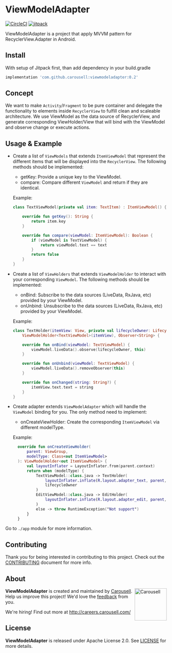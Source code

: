 # ViewModelAdapter

[![CircleCI](https://circleci.com/gh/carousell/ViewModelAdapter.svg?style=shield)](https://circleci.com/gh/carousell/ViewModelAdapter)
[![jitpack](https://jitpack.io/v/carousell/ViewModelAdapter.svg)](https://jitpack.io/#carousell/ViewModelAdapter)

ViewModelAdapter is a project that apply MVVM pattern for RecyclerView.Adapter in Android.

## Install

With setup of Jitpack first, than add dependency in your build.gradle
```groovy
implementation 'com.github.carousell:viewmodeladapter:0.2'
```

## Concept

We want to make `Activity`/`Fragment` to be pure container and delegate the functionality to elements inside `RecyclerView` to fulfill clean and scaleable architecture.
We use ViewModel as the data source of RecyclerView, and generate corresponding ViewHolder/View that will bind with the ViewModel and observe change or execute actions.

## Usage & Example

- Create a list of `ViewModels` that extends `ItemViewModel` that represent the different items that will be displayed into the `RecyclerView`. The following methods should be implemented:
  - getKey: Provide a unique key to the ViewModel.
  - compare: Compare different `ViewModel` and return if they are identical.

  Example:
  ```kotlin
  class TextViewModel(private val item: TextItem) : ItemViewModel() {

      override fun getKey(): String {
          return item.key
      }

      override fun compare(viewModel: ItemViewModel): Boolean {
          if (viewModel is TextViewModel) {
              return viewModel.text == text
          }
          return false
      }
  }
  ```
- Create a list of `ViewHolders` that extends `ViewModelHolder` to interact with your corresponding `ViewModel`. The following methods should be implemented:
  - onBind: Subscribe to the data sources (LiveData, RxJava, etc) provided by your ViewModel.
  - onUnbind: Unsubscribe to the data sources (LiveData, RxJava, etc) provided by your ViewModel.

  Example:
  ```kotlin
  class TextHolder(itemView: View, private val lifecycleOwner: LifecycleOwner) :
      ViewModelHolder<TextViewModel>(itemView), Observer<String> {

      override fun onBind(viewModel: TextViewModel) {
          viewModel.liveData().observe(lifecycleOwner, this)
      }

      override fun onUnbind(viewModel: TextViewModel) {
          viewModel.liveData().removeObserver(this)
      }

      override fun onChanged(string: String?) {
          itemView.text.text = string
      }
  }
  ```
- Create adapter extends `ViewModelAdapter` which will handle the `ViewModel` binding for you.
  The only method need to implement:
  - onCreateViewHolder: Create the corresponding `ItemViewModel` via different modelType.

  Example:  
  ```kotlin
    override fun onCreateViewHolder(
        parent: ViewGroup,
        modelType: Class<out ItemViewModel>
    ): ViewModelHolder<out ItemViewModel> {
        val layoutInflater = LayoutInflater.from(parent.context)
        return when (modelType) {
            TextViewModel::class.java -> TextHolder(
                layoutInflater.inflate(R.layout.adapter_text, parent, false),
                lifecycleOwner
            )
            EditViewModel::class.java -> EditHolder(
                layoutInflater.inflate(R.layout.adapter_edit, parent, false)
            )
            else -> throw RuntimeException("Not support")
        }
    }
  ```
Go to `./app` module for more information.

## Contributing

Thank you for being interested in contributing to this project. Check out the [CONTRIBUTING](https://github.com/carousell/ViewModelAdapter/blob/master/CONTRIBUTING.md) document for more info.

## About

<a href="https://github.com/carousell/" target="_blank"><img src="https://avatars2.githubusercontent.com/u/3833591" width="100px" alt="Carousell" align="right"/></a>

**ViewModelAdapter** is created and maintained by [Carousell](https://carousell.com/). Help us improve this project! We'd love the [feedback](https://github.com/carousell/ViewModelAdapter/issues) from you.

We're hiring! Find out more at <http://careers.carousell.com/>

## License

**ViewModelAdapter** is released under Apache License 2.0.
See [LICENSE](https://github.com/carousell/ViewModelAdapter/blob/master/LICENSE) for more details.
